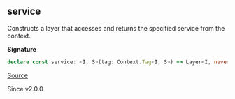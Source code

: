 ## service

Constructs a layer that accesses and returns the specified service from the
context.

**Signature**

```ts
declare const service: <I, S>(tag: Context.Tag<I, S>) => Layer<I, never, I>
```

[Source](https://github.com/Effect-TS/effect/tree/main/packages/effect/src/Layer.ts#L691)

Since v2.0.0